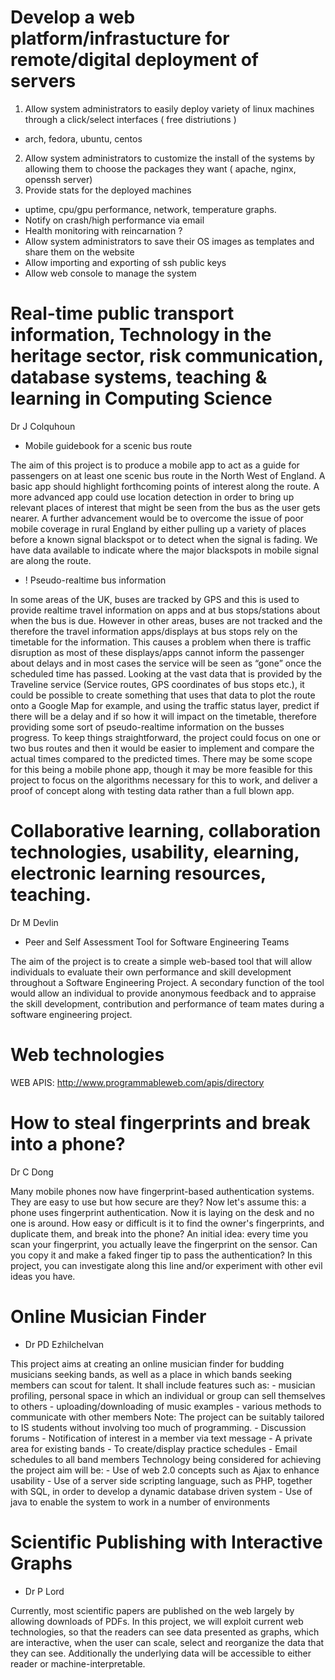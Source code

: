 # Develop a web platform/infrastucture for remote/digital deployment of servers
1. Allow system administrators to easily deploy variety of linux machines through a click/select interfaces ( free distriutions )
 - arch, fedora, ubuntu, centos
2. Allow system administrators to customize the install of the systems by allowing them to choose the packages they want ( apache, nginx, openssh server)
3. Provide stats for the deployed machines
 - uptime, cpu/gpu performance, network, temperature graphs.
 - Notify on crash/high performance via email
 - Health monitoring with reincarnation ?
 - Allow system administrators to save their OS images as templates and share them on the website
- Allow importing and exporting of ssh public keys
- Allow web console to manage the system

# Real-time public transport information, Technology in the heritage sector, risk communication, database systems, teaching & learning in Computing Science
Dr J Colquhoun
- Mobile guidebook for a scenic bus route

The aim of this project is to produce a mobile app to act as a guide for passengers on at least one scenic bus route in the North West of England. A basic app should highlight forthcoming points of interest along the route. A more advanced app could use location detection in order to bring up relevant places of interest that might be seen from the bus as the user gets nearer. A further advancement would be to overcome the issue of poor mobile coverage in rural England by either pulling up a variety of places before a known signal blackspot or to detect when the signal is fading. We have data available to indicate where the major blackspots in mobile signal are along the route.

- ! Pseudo-realtime bus information

In some areas of the UK, buses are tracked by GPS and this is used to provide realtime travel information on apps and at bus stops/stations about when the bus is due. However in other areas, buses are not tracked and the therefore the travel information apps/displays at bus stops rely on the timetable for the information. This causes a problem when there is traffic disruption as most of these displays/apps cannot inform the passenger about delays and in most cases the service will be seen as “gone” once the scheduled time has passed. Looking at the vast data that is provided by the Traveline service (Service routes, GPS coordinates of bus stops etc.), it could be possible to create something that uses that data to plot the route onto a Google Map for example, and using the traffic status layer, predict if there will be a delay and if so how it will impact on the timetable, therefore providing some sort of pseudo-realtime information on the busses progress. To keep things straightforward, the project could focus on one or two bus routes and then it would be easier to implement and compare the actual times compared to the predicted times. There may be some scope for this being a mobile phone app, though it may be more feasible for this project to focus on the algorithms necessary for this to work, and deliver a proof of concept along with testing data rather than a full blown app.

# Collaborative learning, collaboration technologies, usability, elearning, electronic learning resources, teaching.
Dr M Devlin
- Peer and Self Assessment Tool for Software Engineering Teams

The aim of the project is to create a simple web-based tool that will allow individuals to evaluate their own performance and skill development throughout a Software Engineering Project. A secondary function of the tool would allow an individual to provide anonymous feedback and to appraise the skill development, contribution and performance of team mates during a software engineering project.

# Web technologies
WEB APIS: http://www.programmableweb.com/apis/directory

# How to steal fingerprints and break into a phone?
Dr C Dong

Many mobile phones now have fingerprint-based authentication systems. They are easy to use but how secure are they? Now let's assume this: a phone uses fingerprint authentication. Now it is laying on the desk and no one is around. How easy or difficult is it to find the owner's fingerprints, and duplicate them, and break into the phone? An initial idea: every time you scan your fingerprint, you actually leave the fingerprint on the sensor. Can you copy it and make a faked finger tip to pass the authentication? In this project, you can investigate along this line and/or experiment with other evil ideas you have.

# Online Musician Finder
- Dr PD Ezhilchelvan

This project aims at creating an online musician finder for budding musicians seeking bands, as well as a place in which bands seeking members can scout for talent. It shall include features such as: - musician profiling, personal space in which an individual or group can sell themselves to others - uploading/downloading of music examples - various methods to communicate with other members Note: The project can be suitably tailored to IS students without involving too much of programming. - Discussion forums - Notification of interest in a member via text message - A private area for existing bands - To create/display practice schedules - Email schedules to all band members Technology being considered for achieving the project aim will be: - Use of web 2.0 concepts such as Ajax to enhance usability - Use of a server side scripting language, such as PHP, together with SQL, in order to develop a dynamic database driven system - Use of java to enable the system to work in a number of environments

# Scientific Publishing with Interactive Graphs
- Dr P Lord

Currently, most scientific papers are published on the web largely by allowing downloads of PDFs. In this project, we will exploit current web technologies, so that the readers can see data presented as graphs, which are interactive, when the user can scale, select and reorganize the data that they can see. Additionally the underlying data will be accessible to either reader or machine-interpretable.
